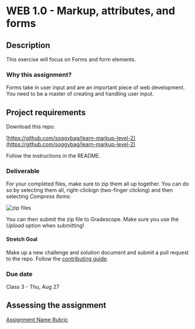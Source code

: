 # WEB 1.0 - Markup, attributes, and forms

## Description 

This exercise will focus on Forms and form elements. 

### Why this assignment?

Forms take in user input and are an important piece of web development. You need to be a master of creating and handling user input. 

## Project requirements

Download this repo: 

[https://github.com/soggybag/learn-markup-level-2](https://github.com/soggybag/learn-markup-level-2)

Follow the instructions in the README. 

### Deliverable

For your completed files, make sure to zip them all up together. You can do so by selecting them all, right-clickign (two-finger clicking) and then selecting _Compress Items_:

![zip files](./images/zip_files.gif)

You can then submit the zip file to Gradescope. Make sure you use the _Upload_ option when submitting!

#### Stretch Goal 

Make up a new challenge and solution document and submit a pull request to the repo. Follow the [contributing guide](https://github.com/soggybag/learn-semantic-markup/contributing.md). 

### Due date

Class 3 - Thu, Aug 27

## Assessing the assignment

[Assignment Name Rubric](./assignment-02-rubric.md)


